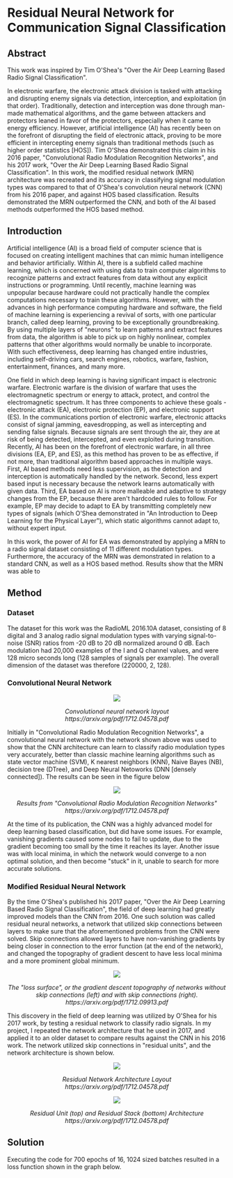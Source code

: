 # Residual Neural Network for Communication Signal Classification

## Abstract
This work was inspired by Tim O'Shea's "Over the Air Deep Learning Based Radio Signal Classification".

In electronic warfare, the electronic attack division is tasked with attacking and disrupting enemy signals via detection, interception, and exploitation (in that order). Traditionally, detection and interception was done through man-made mathematical algorithms, and the game between attackers and protectors leaned in favor of the protectors, especially when it came to energy efficiency. However, artificial intelligence (AI) has recently been on the forefront of disrupting the field of electronic attack, proving to be more efficient in intercepting enemy signals than traditional methods (such as higher order statistics [HOS]). Tim O'Shea demonstrated this claim in his 2016 paper, "Convolutional Radio Modulation Recognition Networks", and his 2017 work, "Over the Air Deep Learning Based Radio Signal Classification". In this work, the modified residual network (MRN) architecture was recreated and its accuracy in classifying signal modulation types was compared to that of O'Shea's convolution neural network (CNN) from his 2016 paper, and against HOS based classification. Results demonstrated the MRN outperformed the CNN, and both of the AI based methods outperformed the HOS based method.

## Introduction

Artificial intelligence (AI) is a broad field of computer science that is focused on creating intelligent machines that can mimic human intelligence and behavior artificially. Within AI, there is a subfield called machine learning, which is concerned with using data to train computer algorithms to recognize patterns and extract features from data without any explicit instructions or programming. Until recently, machine learning was unpopular because hardware could not practically handle the complex computations necessary to train these algorithms. However, with the advances in high performance computing hardware and software, the field of machine learning is experiencing a revival of sorts, with one particular branch, called deep learning, proving to be exceptionally groundbreaking. By using multiple layers of "neurons" to learn patterns and extract features from data, the algorithm is able to pick up on highly nonlinear, complex patterns that other algorithms would normally be unable to incorporate. With such effectiveness, deep learning has changed entire industries, including self-driving cars, search engines, robotics, warfare, fashion, entertainment, finances, and many more.  

One field in which deep learning is having significant impact is electronic warfare. Electronic warfare is the division of warfare that uses the electromagnetic spectrum or energy to attack, protect, and control the electromagnetic spectrum. It has three components to achieve these goals - electronic attack (EA), electronic protection (EP), and electronic support (ES). In the communications portion of electronic warfare, electronic attacks consist of signal jamming, eavesdropping, as well as intercepting and sending false signals. Because signals are sent through the air, they are at risk of being detected, intercepted, and even exploited during transition. Recently, AI has been on the forefront of electronic warfare, in all three divisions (EA, EP, and ES), as this method has proven to be as effective, if not more, than traditional algorithm based approaches in multiple ways. First, AI based methods need less supervision, as the detection and interception is automatically handled by the network. Second, less expert based input is necessary because the network learns automatically with given data. Third, EA based on AI is more malleable and adaptive to strategy changes from the EP, because there aren't hardcoded rules to follow. For example, EP may decide to adapt to EA by transmitting completely new types of signals (which O'Shea demonstrated in "An Introduction to Deep Learning for the Physical Layer"), which static algorithms cannot adapt to, without expert input.

In this work, the power of AI for EA was demonstrated by applying a MRN to a radio signal dataset consisting of 11 different modulation types. Furthermore, the accuracy of the MRN was demonstrated in relation to a standard CNN, as well as a HOS based method. Results show that the MRN was able to 

## Method

### Dataset

The dataset for this work was the RadioML 2016.10A dataset, consisting of 8 digital and 3 analog radio signal modulation types with varying signal-to-noise (SNR) ratios from -20 dB to 20 dB normalized around 0 dB. Each modulation had 20,000 examples of the I and Q channel values, and were 128 micro seconds long (128 samples of signals per example). The overall dimension of the dataset was therefore (220000, 2, 128).

### Convolutional Neural Network

<p align="center">
  <img src="https://user-images.githubusercontent.com/89391443/155808802-0a1d8d20-384d-45ba-a98a-5059dd5f54a5.png"/>
</p>  
<p align="center"> 
   <em>Convolutional neural network layout <br> https://arxiv.org/pdf/1712.04578.pdf </em></p>  

Initially in "Convolutional Radio Modulation Recognition Networks", a convolutional neural network with the network shown above was used to show that the CNN architecture can learn to classify radio modulation types very accurately, better than classic machine learning algorithms such as state vector machine (SVM), K nearest neighbors (KNN), Naive Bayes (NB), decision tree (DTree), and Deep Neural Netoworks (DNN [densely connected]). The results can be seen in the figure below

<p align="center">
  <img src="https://user-images.githubusercontent.com/89391443/155811229-708f9a8b-23b8-412c-8bbf-bf8518689ad7.png"/>
</p>  
<p align="center"> 
   <em>Results from "Convolutional Radio Modulation Recognition Networks" <br> https://arxiv.org/pdf/1712.04578.pdf </em></p>  
   
At the time of its publication, the CNN was a highly advanced model for deep learning based classification, but did have some issues. For example, vanishing gradients caused some nodes to fail to update, due to the gradient becoming too small by the time it reaches its layer. Another issue was with local minima, in which the network would converge to a non optimal solution, and then become "stuck" in it, unable to search for more accurate solutions.

### Modified Residual Neural Network

By the time O'Shea's published his 2017 paper, "Over the Air Deep Learning Based Radio Signal Classification", the field of deep learning had greatly improved models than the CNN from 2016. One such solution was called residual neural networks, a network that utilized skip connections between layers to make sure that the aforementioned problems from the CNN were solved. Skip connections allowed layers to have non-vanishing gradients by being closer in connection to the error function (at the end of the network), and changed the topography of gradient descent to have less local minima and a more prominent global minimum. 

<p align="center">
  <img src="https://user-images.githubusercontent.com/89391443/155812250-1beaed78-bf02-4cc8-a6d6-baf9ad0db399.png"/>
</p>  
<p align="center"> 
   <em> The "loss surface", or the gradient descent topography of networks without skip connections (left) and with skip connections (right). <br> https://arxiv.org/pdf/1712.09913.pdf </em></p>  

This discovery in the field of deep learning was utilized by O'Shea for his 2017 work, by testing a residual network to classify radio signals. In my project, I repeated the network architecture that he used in 2017, and applied it to an older dataset to compare results against the CNN in his 2016 work. The network utilized skip connections in "residual units", and the network architecture is shown below.

<p align="center">
  <img src="https://user-images.githubusercontent.com/89391443/155807682-b723dff4-7acc-4f2e-9c4b-1a4ce135c753.png"/>
</p>  
<p align="center"> 
   <em>Residual Network Architecture Layout <br> https://arxiv.org/pdf/1712.04578.pdf </em></p>  
<p align="center">
  <img src="https://user-images.githubusercontent.com/89391443/155812761-590b7065-798c-49f5-8cf3-cef01de1c70d.png"/>
</p>  
<p align="center"> 
   <em>Residual Unit (top) and Residual Stack (bottom) Architecture <br> https://arxiv.org/pdf/1712.04578.pdf </em></p>  

## Solution
Executing the code for 700 epochs of 16, 1024 sized batches resulted in a loss function shown in the graph below.
<p align="center">
  <img src=""/>
</p>  
<p align="center"> 
  <em></em></p>  

<p align="center">
  <img src=""/>
</p>  
<p align="center"> 
   <em></em></p>  
